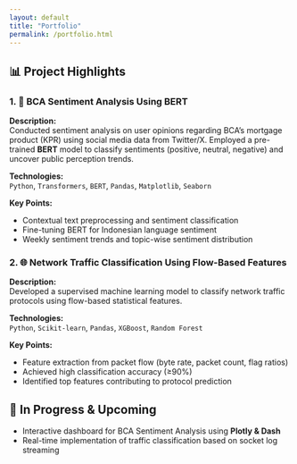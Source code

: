```yaml
---
layout: default
title: "Portfolio"
permalink: /portfolio.html
---
```


## 📊 Project Highlights

### 1. 🧠 BCA Sentiment Analysis Using BERT

**Description:**  
Conducted sentiment analysis on user opinions regarding BCA’s mortgage product (KPR) using social media data from Twitter/X. Employed a pre-trained **BERT** model to classify sentiments (positive, neutral, negative) and uncover public perception trends.

**Technologies:**  
`Python`, `Transformers`, `BERT`, `Pandas`, `Matplotlib`, `Seaborn`

**Key Points:**
- Contextual text preprocessing and sentiment classification
- Fine-tuning BERT for Indonesian language sentiment
- Weekly sentiment trends and topic-wise sentiment distribution

### 2. 🌐 Network Traffic Classification Using Flow-Based Features

**Description:**  
Developed a supervised machine learning model to classify network traffic protocols using flow-based statistical features.

**Technologies:**  
`Python`, `Scikit-learn`, `Pandas`, `XGBoost`, `Random Forest`

**Key Points:**
- Feature extraction from packet flow (byte rate, packet count, flag ratios)
- Achieved high classification accuracy (≥90%)
- Identified top features contributing to protocol prediction

## 🚀 In Progress & Upcoming

- Interactive dashboard for BCA Sentiment Analysis using **Plotly & Dash**
- Real-time implementation of traffic classification based on socket log streaming

